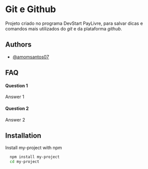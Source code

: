 # Git e Github

Projeto criado no programa DevStart PayLivre, para salvar dicas e comandos mais utilizados do *git* e da plataforma *github*.

## Authors

- [@amomsantos07](https://www.github.com/amomsantos07)

## FAQ

#### Question 1

Answer 1

#### Question 2

Answer 2

## Installation

Install my-project with npm

```bash
  npm install my-project
  cd my-project
```

